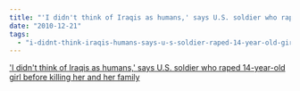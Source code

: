 ```yaml
---
title: "'I didn't think of Iraqis as humans,' says U.S. soldier who raped 14-year-old girl before killing her and her family"
date: "2010-12-21"
tags: 
  - "i-didnt-think-iraqis-humans-says-u-s-soldier-raped-14-year-old-girl-killing-her-family"
---
```


['I didn't think of Iraqis as humans,' says U.S. soldier who raped 14-year-old girl before killing her and her family](https://www.dailymail.co.uk/news/article-1340207/I-didnt-think-Iraqis-humans-says-U-S-soldier-raped-14-year-old-girl-killing-her-family.html)
